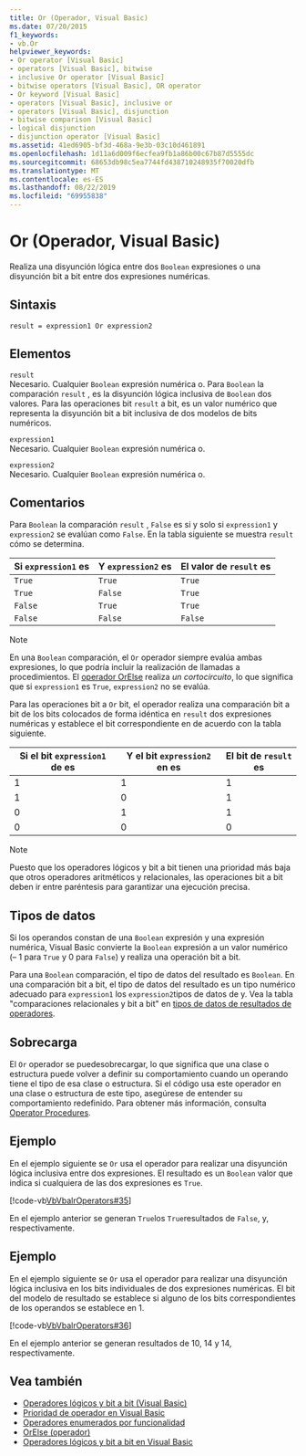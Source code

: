 ```yaml
---
title: Or (Operador, Visual Basic)
ms.date: 07/20/2015
f1_keywords:
- vb.Or
helpviewer_keywords:
- Or operator [Visual Basic]
- operators [Visual Basic], bitwise
- inclusive Or operator [Visual Basic]
- bitwise operators [Visual Basic], OR operator
- Or keyword [Visual Basic]
- operators [Visual Basic], inclusive or
- operators [Visual Basic], disjunction
- bitwise comparison [Visual Basic]
- logical disjunction
- disjunction operator [Visual Basic]
ms.assetid: 41ed6905-bf3d-468a-9e3b-03c10d461891
ms.openlocfilehash: 1d11a6d009f6ecfea9fb1a86b00c67b87d5555dc
ms.sourcegitcommit: 68653db98c5ea7744fd438710248935f70020dfb
ms.translationtype: MT
ms.contentlocale: es-ES
ms.lasthandoff: 08/22/2019
ms.locfileid: "69955838"
---
```

# <a name="or-operator-visual-basic"></a>Or (Operador, Visual Basic)
Realiza una disyunción lógica entre dos `Boolean` expresiones o una disyunción bit a bit entre dos expresiones numéricas.  
  
## <a name="syntax"></a>Sintaxis  
  
```  
result = expression1 Or expression2  
```  
  
## <a name="parts"></a>Elementos  
 `result`  
 Necesario. Cualquier `Boolean` expresión numérica o. Para `Boolean` la comparación `result` , es la disyunción lógica inclusiva de `Boolean` dos valores. Para las operaciones bit `result` a bit, es un valor numérico que representa la disyunción bit a bit inclusiva de dos modelos de bits numéricos.  
  
 `expression1`  
 Necesario. Cualquier `Boolean` expresión numérica o.  
  
 `expression2`  
 Necesario. Cualquier `Boolean` expresión numérica o.  
  
## <a name="remarks"></a>Comentarios  
 Para `Boolean` la comparación `result` , `False` es si y solo si `expression1` y `expression2` se evalúan como `False`. En la tabla siguiente se muestra `result` cómo se determina.  
  
|Si `expression1` es|Y `expression2` es|El valor de `result` es|  
|-------------------------|--------------------------|------------------------------|  
|`True`|`True`|`True`|  
|`True`|`False`|`True`|  
|`False`|`True`|`True`|  
|`False`|`False`|`False`|  
  
> [!NOTE]
> En una `Boolean` comparación, el `Or` operador siempre evalúa ambas expresiones, lo que podría incluir la realización de llamadas a procedimientos. El [operador OrElse](../../../visual-basic/language-reference/operators/orelse-operator.md) realiza *un cortocircuito*, lo que significa que si `expression1` es `True`, `expression2` no se evalúa.  
  
 Para las operaciones bit a `Or` bit, el operador realiza una comparación bit a bit de los bits colocados de forma idéntica en `result` dos expresiones numéricas y establece el bit correspondiente en de acuerdo con la tabla siguiente.  
  
|Si el bit `expression1` de es|Y el bit `expression2` en es|El bit de `result` es|  
|--------------------------------|---------------------------------|----------------------------|  
|1|1|1|  
|1|0|1|  
|0|1|1|  
|0|0|0|  
  
> [!NOTE]
> Puesto que los operadores lógicos y bit a bit tienen una prioridad más baja que otros operadores aritméticos y relacionales, las operaciones bit a bit deben ir entre paréntesis para garantizar una ejecución precisa.  
  
## <a name="data-types"></a>Tipos de datos  
 Si los operandos constan de una `Boolean` expresión y una expresión numérica, Visual Basic convierte la `Boolean` expresión a un valor numérico (– 1 para `True` y 0 para `False`) y realiza una operación bit a bit.  
  
 Para una `Boolean` comparación, el tipo de datos del resultado es `Boolean`. En una comparación bit a bit, el tipo de datos del resultado es un tipo numérico adecuado para `expression1` los `expression2`tipos de datos de y. Vea la tabla "comparaciones relacionales y bit a bit" en [tipos de datos de resultados de operadores](../../../visual-basic/language-reference/operators/data-types-of-operator-results.md).  
  
## <a name="overloading"></a>Sobrecarga  
 El `Or` operador se puedesobrecargar, lo que significa que una clase o estructura puede volver a definir su comportamiento cuando un operando tiene el tipo de esa clase o estructura. Si el código usa este operador en una clase o estructura de este tipo, asegúrese de entender su comportamiento redefinido. Para obtener más información, consulta [Operator Procedures](../../../visual-basic/programming-guide/language-features/procedures/operator-procedures.md).  
  
## <a name="example"></a>Ejemplo  
 En el ejemplo siguiente se `Or` usa el operador para realizar una disyunción lógica inclusiva entre dos expresiones. El resultado es un `Boolean` valor que indica si cualquiera de las dos expresiones es `True`.  
  
 [!code-vb[VbVbalrOperators#35](~/samples/snippets/visualbasic/VS_Snippets_VBCSharp/VbVbalrOperators/VB/Class1.vb#35)]  
  
 En el ejemplo anterior se generan `True`los `True`resultados de `False`, y, respectivamente.  
  
## <a name="example"></a>Ejemplo  
 En el ejemplo siguiente se `Or` usa el operador para realizar una disyunción lógica inclusiva en los bits individuales de dos expresiones numéricas. El bit del modelo de resultado se establece si alguno de los bits correspondientes de los operandos se establece en 1.  
  
 [!code-vb[VbVbalrOperators#36](~/samples/snippets/visualbasic/VS_Snippets_VBCSharp/VbVbalrOperators/VB/Class1.vb#36)]  
  
 En el ejemplo anterior se generan resultados de 10, 14 y 14, respectivamente.  
  
## <a name="see-also"></a>Vea también

- [Operadores lógicos y bit a bit (Visual Basic)](../../../visual-basic/language-reference/operators/logical-bitwise-operators.md)
- [Prioridad de operador en Visual Basic](../../../visual-basic/language-reference/operators/operator-precedence.md)
- [Operadores enumerados por funcionalidad](../../../visual-basic/language-reference/operators/operators-listed-by-functionality.md)
- [OrElse (operador)](../../../visual-basic/language-reference/operators/orelse-operator.md)
- [Operadores lógicos y bit a bit en Visual Basic](../../../visual-basic/programming-guide/language-features/operators-and-expressions/logical-and-bitwise-operators.md)
